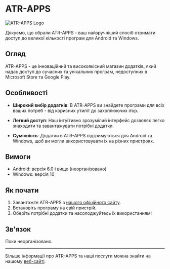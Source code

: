 # ATR-APPS

![ATR-APPS Logo]([https://atr-apps.ezyro.com/1e9sM7ZMSlN2g0U55THHp3KsSOwWXQJERwSY84SQEdQYuBXpe8CqKWOMxfDa4goE.png])

Дякуємо, що обрали ATR-APPS - ваш найзручніший спосіб отримати доступ до великої кількості програм для Android та Windows.

## Огляд

ATR-APPS - це інноваційний та високоякісний магазин додатків, який надає доступ до сучасних та унікальних програм, недоступних в Microsoft Store та Google Play.

## Особливості

- **Широкий вибір додатків**: В ATR-APPS ви знайдете програми для всіх ваших потреб - від корисних утиліт до захоплюючих ігор.

- **Легкий доступ**: Наш інтуїтивно зрозумілий інтерфейс дозволяє легко знаходити та завантажувати потрібні додатки.

- **Сумісність**: Додатки в ATR-APPS підтримуються для Android та Windows, щоб ви могли використовувати їх на різних пристроях.

## Вимоги

- Android: версія 6.0 і вище (неорганізовано)
- Windows: версія 10

## Як почати

1. Завантажте ATR-APPS з [нашого офіційного сайту](https://atrcore-ua.github.io/ATR-APPS).
2. Встановіть програму на свій пристрій.
3. Оберіть потрібні додатки та насолоджуйтесь їх використанням!

## Зв'язок

Поки неорганізовано.

---

Більше інформації про ATR-APPS та наші послуги можна знайти на нашому [веб-сайті](https://atrcore-ua.github.io/ATR-APPS).
